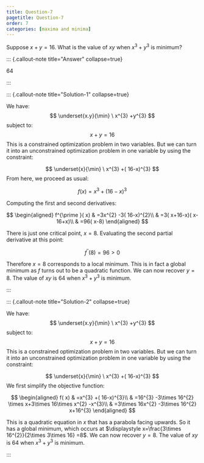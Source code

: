 ```yaml
---
title: Question-7
pagetitle: Question-7
order: 7
categories: [maxima and minima]
---
```


Suppose $x+y=16$. What is the value of $x y$ when $x^3+y^3$ is minimum? 

::: {.callout-note title="Answer" collapse=true}

$64$

:::

::: {.callout-note title="Solution-1" collapse=true}

We have:
$$
\underset{x.y}{\min} \ x^{3} +y^{3}
$$
subject to:
$$
x+y=16
$$
This is a constrained optimization problem in two variables. But we can turn it into an unconstrained optimization problem in one variable by using the constraint:

$$
\underset{x}{\min} \ x^{3} +( 16-x)^{3}
$$
From here, we proceed as usual:

$$
f( x) =x^{3} +( 16-x)^{3}
$$

Computing the first and second derivatives:

$$
\begin{aligned}
f^{\prime }( x) & =3x^{2} -3( 16-x)^{2}\\
 & =3( x+16-x)( x-16+x)\\
 & =96( x-8)
\end{aligned}
$$

There is just one critical point, $\displaystyle x=8$. Evaluating the second partial derivative at this point:

$$
f^{\prime \prime }( 8) =96 >0
$$

Therefore $\displaystyle x=8$ corresponds to a local minimum. This is in fact a global minimum as $f$ turns out to be a quadratic function. We can now recover $\displaystyle y=8$. The value of $\displaystyle xy$ is $\displaystyle 64$ when $\displaystyle x^{3} +y^{3}$ is minimum.


:::

::: {.callout-note title="Solution-2" collapse=true}

We have:
$$
\underset{x.y}{\min} \ x^{3} +y^{3}
$$
subject to:
$$
x+y=16
$$
This is a constrained optimization problem in two variables. But we can turn it into an unconstrained optimization problem in one variable by using the constraint:

$$
\underset{x}{\min} \ x^{3} +( 16-x)^{3}
$$
We first simplify the objective function:

$$
\begin{aligned}
f( x) & =x^{3} +( 16-x)^{3}\\
 & =16^{3} -3\times 16^{2} \times x+3\times 16\times x^{2} -x^{3}\\
 & =3\times 16x^{2} -3\times 16^{2} x+16^{3}
\end{aligned}
$$

This is a quadratic equation in $\displaystyle x$ that has a parabola facing upwards. So it has a global minimum, which occurs at $\displaystyle x=\frac{3\times 16^{2}}{2\times 3\times 16} =8$. We can now recover $\displaystyle y=8$. The value of $\displaystyle xy$ is $\displaystyle 64$ when $\displaystyle x^{3} +y^{3}$ is minimum.


:::